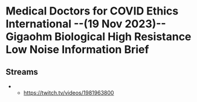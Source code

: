 # Medical Doctors for COVID Ethics International --(19 Nov 2023)-- Gigaohm Biological High Resistance Low Noise Information Brief

## Streams
- - https://twitch.tv/videos/1981963800

